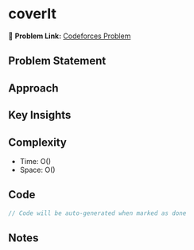 # coverIt

🔗 **Problem Link:** [Codeforces Problem](https://codeforces.com/problemset/problem/1176/E)

## Problem Statement
<!-- Describe the problem here -->

## Approach
<!-- Explain your approach -->

## Key Insights
<!-- List key insights and tricks -->

## Complexity
- Time: O()
- Space: O()

## Code
```cpp
// Code will be auto-generated when marked as done
```

## Notes
<!-- Any additional notes -->
